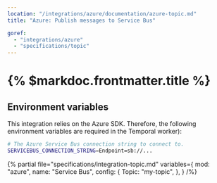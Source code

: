 ```yaml
---
location: "/integrations/azure/documentation/azure-topic.md"
title: "Azure: Publish messages to Service Bus"

goref:
  - "integrations/azure"
  - "specifications/topic"
---
```


# {% $markdoc.frontmatter.title %}

## Environment variables

This integration relies on the Azure SDK. Therefore, the following environment
variables are required in the Temporal worker):

```bash
# The Azure Service Bus connection string to connect to.
SERVICEBUS_CONNECTION_STRING=Endpoint=sb://...
```

{% partial file="specifications/integration-topic.md" variables={
    mod: "azure",
    name: "Service Bus",
    config: {
      Topic: "my-topic",
    },
  }
/%} 

